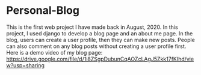 # Personal-Blog
This is the first web project I have made back in August, 2020. In this project, I used django to develop a blog page and an about me page. In the blog, users can
create a user profile, then they can make new posts. People can also comment on any blog posts without creating a user profile first.
Here is a demo video of my blog page: https://drive.google.com/file/d/1i8ZSgpDubunCqAOZcLAgJ5Zkk17fKIhd/view?usp=sharing
